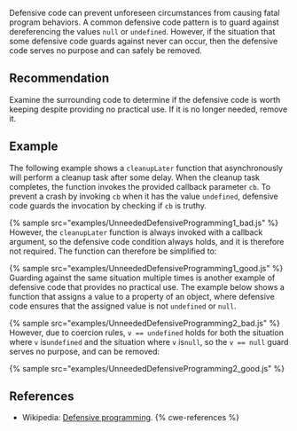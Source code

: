Defensive code can prevent unforeseen circumstances from causing fatal program behaviors. A common defensive code pattern is to guard against dereferencing the values `null` or `undefined`. However, if the situation that some defensive code guards against never can occur, then the defensive code serves no purpose and can safely be removed.


## Recommendation
Examine the surrounding code to determine if the defensive code is worth keeping despite providing no practical use. If it is no longer needed, remove it.


## Example
The following example shows a `cleanupLater` function that asynchronously will perform a cleanup task after some delay. When the cleanup task completes, the function invokes the provided callback parameter `cb`. To prevent a crash by invoking `cb` when it has the value `undefined`, defensive code guards the invocation by checking if `cb` is truthy.

{% sample src="examples/UnneededDefensiveProgramming1_bad.js" %}
However, the `cleanupLater` function is always invoked with a callback argument, so the defensive code condition always holds, and it is therefore not required. The function can therefore be simplified to:

{% sample src="examples/UnneededDefensiveProgramming1_good.js" %}
Guarding against the same situation multiple times is another example of defensive code that provides no practical use. The example below shows a function that assigns a value to a property of an object, where defensive code ensures that the assigned value is not `undefined` or `null`.

{% sample src="examples/UnneededDefensiveProgramming2_bad.js" %}
However, due to coercion rules, `v == undefined` holds for both the situation where `v` is`undefined` and the situation where `v` is`null`, so the `v == null` guard serves no purpose, and can be removed:

{% sample src="examples/UnneededDefensiveProgramming2_good.js" %}

## References
* Wikipedia: [Defensive programming](https://en.wikipedia.org/wiki/Defensive_programming).
{% cwe-references %}
